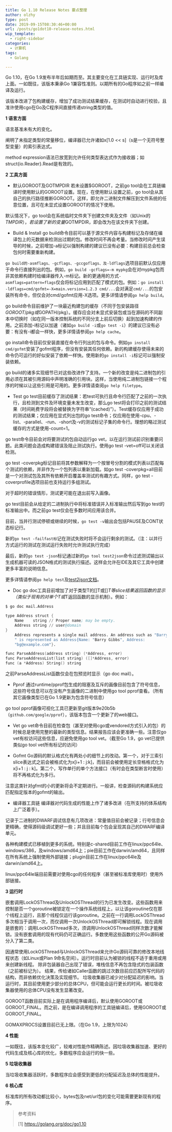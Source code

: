 ```yaml
---
title: Go 1.10 Release Notes 要点整理
author: olzhy
type: post
date: 2019-09-15T08:30:46+00:00
url: /posts/go1dot10-release-notes.html
wip_template:
  - right-sidebar
categories:
  - 计算机
tags:
  - Golang

---
```

Go 1.10，在Go 1.9发布半年后如期而至。其主要变化在工具链实现、运行时及库上面。一如既往，该版本秉承Go 1兼容性准则。以期所有的Go程序如之前一样编译及运行。
  
该版本改进了包构建缓存，增加了成功测试结果缓存，在测试时自动进行校验，且准许使用cgo在Go及C程序间直接传递string类型的值。

**1 语言方面**
  
语言基准未有大的变化。
  
阐明了未指定类型的常量移位，编译器已允许诸如x[1.0 << s]（s是一个无符号整型变量）的索引表达式。
  
method expression语法已放宽到允许任何类型表达式作为接收器；如struct{io.Reader}.Read是有效的。

**2 工具方面**

  * 默认GOROOT及GOTMPDIR
若未设置$GOROOT，之前go tool会在工具链编译时使用默认的GOROOT设置。现在，在使用默认设置之前，go tool会从其自己的执行路径推断GOROOT。这样，即允许二进制文件解压到文件系统的任意位置，且可在未显式设置GOROOT的情况下使用。
  
默认情况下，go tool会在系统临时文件夹下创建文件夹及文件（如Unix的$TMPDIR），若设置了新的变量$GOTMPDIR，即会改为在该文件夹下创建。

  * Build & Install
go build命令目前可以基于源文件内容与构建标记及存储在编译包上的元数据来检测出过期的包。修改时间不再会考量。当修改时间产生误导的时候，之前增加-a标记以强制构建的建议已没有必要：构建目前总会检查包何时需要重新构建。

`go build的-asmflags、-gcflags、-gccgoflags、及-ldflags`选项目前默认仅应用于命令行直接列出的包。例如，`go build -gcflags=-m mypkg`会在对mypkg包而非其依赖构建时给编译器传入-m标记。新的更通用的方式`-asmflags=pattern=flags`仅会将标记应用到匹配了模式的包。例如：`go install -ldflags=cmd/gofmt=-X=main.version=1.2.3 cmd/...`会对满足`cmd/...`的包安装所有命令，但仅会对cmd/gofmt应用-X选项。更多详情请参阅`go help build`。

go build命令目前维护了一块最近构建包的缓存（不同于包安装路径$GOROOT/pkg或$GOPATH/pkg）。缓存应会对未显式安装包或当在源码的不同副本中切换时（如在同一版本控制系统的不同分支上前后切换）起到加速构建的作用。之前添加-i标记以加速（诸如`go build -i`或`go test -i`）的建议已没有必要：有没有-i都会一样快，更多详情请参阅`go help cache`。

go install命令目前仅安装直接在命令行列出的包与命令。例如`go install cmd/gofmt`安装了gofmt程序，但没有安装其任何依赖。新的构建缓存使得未来的命令仍可运行的好似安装了依赖一样快。使用新的`go install -i`标记可以强制安装依赖。

go build的诸多实现细节已对这些改进作了支持。一个新的改变是纯二进制包的引用必须在其被引用源码中声明准确的引用块。这样，当使用纯二进制包链接一个程序的时候以让这些引用是可用的。更多详情请查阅`go help filetype`。

  * Test
go test目前缓存了测试结果：若test可执行且命令行匹配了之前的一次执行，且检测到文件及环境变量未发生改变，那么go test将会打印之前的测试结果（时间耗费字段将会被替换为字符串“(cached)”）。Test缓存仅应用于成功的测试结果；仅应用在显式列出包的go test命令；仅应用在使用-cpu、-list、-parallel、-run、-short及-v的测试标记子集的命令行。理想的略过测试缓存的方式是使用-count=1。
  
go test命令目前会对将要测试的包自动运行go vet，以在运行测试前识别重要问题。此类问题会造成构建错误及阻止测试执行。使用go test -vet=off可以关闭该检测。
  
go test -coverpkg标记目前将其参数解释为一个按冒号分割的模式列表以匹配每个测试的依赖，并非作为一个包列表以重新加载。如go test -coverpkg=all目前是一个对测试包及其所有依赖开启覆盖率测试的有趣方式。同样，go test -coverprofile选项目前也支持运行多组测试。
  
对于超时的错误情形，测试更可能在退出前写入画像。
  
go test目前会从给定的二进制执行中将标准错误并入标准输出然后写到go test的标准输出中。而之前go test仅会在多数时间应用该合并。
  
目前，当并行测试停顿或继续的时候，`go test -v`输出会包括PAUSE及CONT状态标记行。
  
新的`go test -failfast标`记在测试失败时将不会运行剩余的测试。（注：以并行方式运行的测试在测试运行失败时允许测试执行完成）
  
最后，新的`go test -json`标记通过新的`go tool test2json`命令过滤测试输出以生成机器可读的JSON格式的测试执行描述。这样会允许在IDE及其它工具中创建更多丰富的说明信息。
  
更多详情请参阅`go help test`及[test2json文档](https://golang.org/cmd/test2json/)。

  * Doc
go doc工具目前增加了对于类型T的[]T或[]*T等slice结果返回函数的显示（类似于现有的对单个T或*T返回函数的显示机制）。例如：

```s
$ go doc mail.Address

type Address struct {
	Name    string // Proper name; may be empty.
	Address string // user@domain
}
    Address represents a single mail address. An address such as "Barry Gibbs
    " is represented as Address{Name: "Barry Gibbs", Address:
    "bg@example.com"}.

func ParseAddress(address string) (*Address, error)
func ParseAddressList(list string) ([]*Address, error)
func (a *Address) String() string
```

之前ParseAddressList函数仅会在包预览时显示（go doc mail）。

  * Pprof
通过runtime/pprof包生成的阻塞及互斥的画像目前包含了符号信息，这些符号信息可以在没有产生画像的二进制中使用go tool pprof查看。（所有其它画像类型已在Go 1.9更新为包含符号信息）
  
go tool pprof画像可视化工具已更新至git版本9e20b5b（`github.com/google/pprof`），该版本包含一个更新了的web接口。

  * Vet
go vet命令目前在检查包（甚至对使用cgo或vendored方式引入的包）的时候总是使用完整的最新的类型信息。结果报告应该会更准确一些。注意仅go vet有权访问这些信息，应避免使用go tool vet。（截至Go 1.9，go vet已提供类似go tool vet所有标记的访问）

  * Gofmt
Go源码的默认格式化有两处小的细节上的改动。第一个，对于三索引slice表达式之前会被格式化为x[i+1 : j:k]，而目前会被使用定长空格格式化为x[i+1 : j : k]。第二个，写作单行的单个方法接口（有时会在类型断言时使用）将不再格式化为多行。
  
注意这类针对gfmt的小的更新将会不定期进行。一般讲，检查源码的构建系统应匹配指定版本的gofmt的输出。

  * 编译器工具链
编译器对代码生成的性能上作了诸多改进（在所支持的体系结构上广泛着手）。
  
记录于二进制的DWARF调试信息有几项改进：常量值目前会被记录；行号信息会更精确，使得源码级调试更好一些；并且目前每个包会呈现其自己的DWARF编译单元。
  
各种构建模式已移植到更多的系统。特别是c-shared目前工作在linux/ppc64le、windows/386，及windows/amd64上；pie目前工作在darwin/amd64，且同样在所有系统上强制使用外部链接；plugin目前工作在linux/ppc64le及darwin/amd64上。
  
linux/ppc64le端目前需要对使用cgo的任何程序（甚至被标准库使用时）使用外部链接。

**3 运行时**
  
嵌套调用LockOSThread及UnlockOSThread的行为已发生改变。这些函数用来控制是否一个goroutine被锁定在一个操作系统线程上，以让该goroutine仅在那个线程上运行，且那个线程仅运行该goroutine。之前在一行调用LockOSThread多次相当于调用一次，而仅调用一次UnlockOSThread即可解锁线程。现在调用是嵌套的：调用LockOSThread多次，须调用UnlockOSThread同样次数才能解锁。没有嵌套调用的现有代码仍可正确运行。多数使用这些函数的公开Go源码被分入了第二类。

因通常使用LockOSThread与UnlockOSThread来允许Go源码可靠的修改本地线程状态（如Linux或Plan 9命名空间）。运行时目前认为被锁的线程不适于重用或用来创建新线程。
除非包装器自己出现了错误，堆栈信息不再包含隐式的包装函数（之前被标记为<autogenerated>）。
结果，传给诸如Caller函数的跳过次数目前应匹配所写代码的结构，而非依赖优化决策及实现细节。
垃圾收集器已减少对分配延迟的影响。当运行时，其目前使用更少部分的总体CPU，但可能会运行更长的时间。被垃圾收集器使用的总体CPU没有发生显著改变。

GOROOT函数目前实际上是在调用程序编译后，默认使用GOROOT或GOROOT_FINAL。而之前，是在编译调用程序的工具链编译后，使用GOROOT或GOROOT_FINAL。

GOMAXPROCS设置目前已无上限。（在Go 1.9，上限为1024）

**4 性能**
  
一如既往，该版本变化较广，较难对性能作精确陈述。因垃圾收集器加速、更好的代码生成及核心库的优化，多数程序应会运行的快一些。

**5 垃圾收集器**
  
当垃圾收集器活跃时，多数程序应会感受到更低的分配延迟及总体的性能提升。

**6 核心库**
  
标准库的所有改动都比较小，bytes包及net/url包的变化可能需要更新现有的程序。

> 参考资料
>
> [1]&nbsp;<a href="https://golang.org/doc/go1.10" target="blank">https://golang.org/doc/go1.10</a>